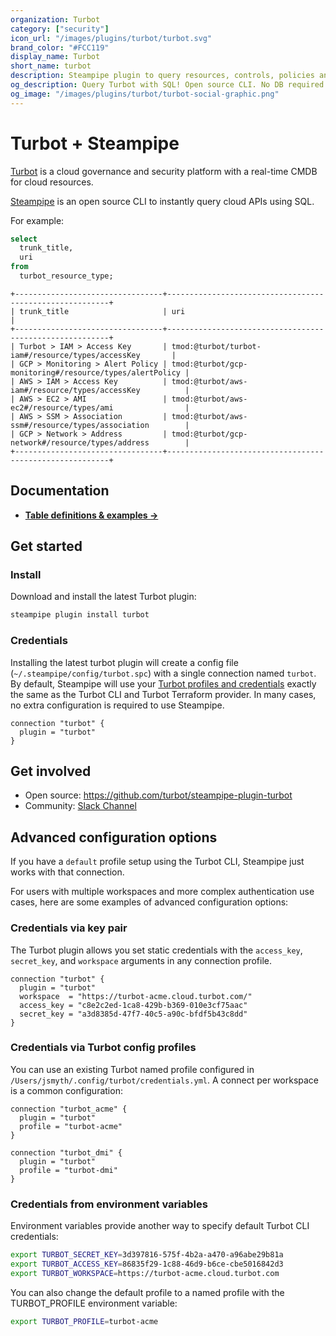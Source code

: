 ```yaml
---
organization: Turbot
category: ["security"]
icon_url: "/images/plugins/turbot/turbot.svg"
brand_color: "#FCC119"
display_name: Turbot
short_name: turbot
description: Steampipe plugin to query resources, controls, policies and more from Turbot.
og_description: Query Turbot with SQL! Open source CLI. No DB required.
og_image: "/images/plugins/turbot/turbot-social-graphic.png"
---
```


# Turbot + Steampipe

[Turbot](https://turbot.com/) is a cloud governance and security platform with a real-time CMDB for cloud resources.

[Steampipe](https://steampipe.io) is an open source CLI to instantly query cloud APIs using SQL.

For example:

```sql
select
  trunk_title,
  uri
from
  turbot_resource_type;
```

```
+---------------------------------+---------------------------------------------------------+
| trunk_title                     | uri                                                     |
+---------------------------------+---------------------------------------------------------+
| Turbot > IAM > Access Key       | tmod:@turbot/turbot-iam#/resource/types/accessKey       |
| GCP > Monitoring > Alert Policy | tmod:@turbot/gcp-monitoring#/resource/types/alertPolicy |
| AWS > IAM > Access Key          | tmod:@turbot/aws-iam#/resource/types/accessKey          |
| AWS > EC2 > AMI                 | tmod:@turbot/aws-ec2#/resource/types/ami                |
| AWS > SSM > Association         | tmod:@turbot/aws-ssm#/resource/types/association        |
| GCP > Network > Address         | tmod:@turbot/gcp-network#/resource/types/address        |
+---------------------------------+---------------------------------------------------------+
```

## Documentation

- **[Table definitions & examples →](/plugins/turbot/turbot/tables)**

## Get started

### Install

Download and install the latest Turbot plugin:

```bash
steampipe plugin install turbot
```

### Credentials

Installing the latest turbot plugin will create a config file (`~/.steampipe/config/turbot.spc`) with a single connection named `turbot`. By default, Steampipe will use your [Turbot profiles and credentials](https://turbot.com/v5/docs/reference/cli/installation#setup-your-turbot-credentials) exactly the same as the Turbot CLI and Turbot Terraform provider. In many cases, no extra configuration is required to use Steampipe.

```hcl
connection "turbot" {
  plugin = "turbot"
}
```

## Get involved

- Open source: https://github.com/turbot/steampipe-plugin-turbot
- Community: [Slack Channel](https://join.slack.com/t/steampipe/shared_invite/zt-oij778tv-lYyRTWOTMQYBVAbtPSWs3g)

## Advanced configuration options

If you have a `default` profile setup using the Turbot CLI, Steampipe just works with that connection.

For users with multiple workspaces and more complex authentication use cases, here are some examples of advanced configuration options:

### Credentials via key pair

The Turbot plugin allows you set static credentials with the `access_key`, `secret_key`, and `workspace` arguments in any connection profile.

```hcl
connection "turbot" {
  plugin = "turbot"
  workspace  = "https://turbot-acme.cloud.turbot.com/"
  access_key = "c8e2c2ed-1ca8-429b-b369-010e3cf75aac"
  secret_key = "a3d8385d-47f7-40c5-a90c-bfdf5b43c8dd"
}
```

### Credentials via Turbot config profiles

You can use an existing Turbot named profile configured in `/Users/jsmyth/.config/turbot/credentials.yml`. A connect per workspace is a common configuration:

```hcl
connection "turbot_acme" {
  plugin = "turbot"
  profile = "turbot-acme"
}

connection "turbot_dmi" {
  plugin = "turbot"
  profile = "turbot-dmi"
}

```

### Credentials from environment variables

Environment variables provide another way to specify default Turbot CLI credentials:

```sh
export TURBOT_SECRET_KEY=3d397816-575f-4b2a-a470-a96abe29b81a
export TURBOT_ACCESS_KEY=86835f29-1c88-46d9-b6ce-cbe5016842d3
export TURBOT_WORKSPACE=https://turbot-acme.cloud.turbot.com
```

You can also change the default profile to a named profile with the TURBOT_PROFILE environment variable:

```sh
export TURBOT_PROFILE=turbot-acme
```
